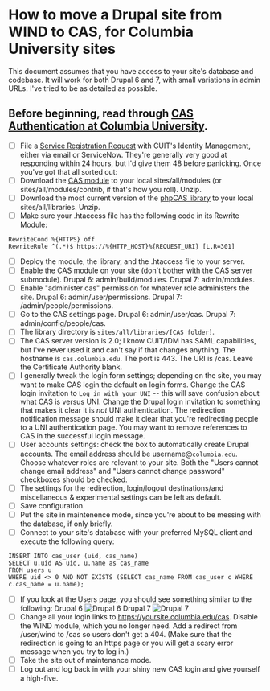 # How to move a Drupal site from WIND to CAS, for Columbia University sites

This document assumes that you have access to your site's database and codebase. It will work for both Drupal 6 and 7, with small variations in admin URLs. I've tried to be as detailed as possible.

## Before beginning, read through [CAS Authentication at Columbia University](http://cuit.columbia.edu/cas-authentication).

- [ ] File a [Service Registration Request](http://cuit.columbia.edu/cas-service-registration-request) with CUIT's Identity Management, either via email or ServiceNow. They're generally very good at responding within 24 hours, but I'd give them 48 before panicking. Once you've got that all sorted out:
- [ ] Download the [CAS module](https://www.drupal.org/project/cas) to your local sites/all/modules (or sites/all/modules/contrib, if that's how you roll). Unzip.
- [ ] Download the most current version of the [phpCAS library](https://wiki.jasig.org/display/CASC/phpCAS) to your local sites/all/libraries. Unzip.
- [ ] Make sure your .htaccess file has the following code in its Rewrite Module:
```
RewriteCond %{HTTPS} off
RewriteRule ^(.*)$ https://%{HTTP_HOST}%{REQUEST_URI} [L,R=301]
```
- [ ] Deploy the module, the library, and the .htaccess file to your server.
- [ ] Enable the CAS module on your site (don't bother with the CAS server submodule). Drupal 6: admin/build/modules. Drupal 7: admin/modules.
- [ ] Enable "administer cas" permission for whatever role administers the site. Drupal 6: admin/user/permissions. Drupal 7: /admin/people/permissions.
- [ ] Go to the CAS settings page. Drupal 6: admin/user/cas. Drupal 7: admin/config/people/cas.
- [ ] The library directory is `sites/all/libraries/[CAS folder]`.
- [ ] The CAS server version is 2.0; I know CUIT/IDM has SAML capabilities, but I've never used it and can't say if that changes anything. The hostname is `cas.columbia.edu`. The port is 443. The URI is /cas. Leave the Certificate Authority blank.
- [ ] I generally tweak the login form settings; depending on the site, you may want to make CAS login the default on login forms. Change the CAS login invitation to `Log in with your UNI` -- this will save confusion about what CAS is versus UNI. Change the Drupal login invitation to something that makes it clear it is _not_ UNI authentication. The redirection notification message should make it clear that you're redirecting people to a UNI authentication page. You may want to remove references to CAS in the successful login message.
- [ ] User accounts settings: check the box to automatically create Drupal accounts. The email address should be username@`columbia.edu`. Choose whatever roles are relevant to your site. Both the "Users cannot change email address" and "Users cannot change password" checkboxes should be checked.
- [ ] The settings for the redirection, login/logout destinations/and miscellaneous & experimental settings can be left as default.
- [ ] Save configuration.
- [ ] Put the site in maintenence mode, since you're about to be messing with the database, if only briefly.
- [ ] Connect to your site's database with your preferred MySQL client and execute the following query:
```
INSERT INTO cas_user (uid, cas_name)
SELECT u.uid AS uid, u.name as cas_name
FROM users u
WHERE uid <> 0 AND NOT EXISTS (SELECT cas_name FROM cas_user c WHERE c.cas_name = u.name);
```
- [ ] If you look at the Users page, you should see something similar to the following:
Drupal 6
![Drupal 6](https://www.evernote.com/shard/s10/sh/68fe61d7-6acb-4108-9c2f-c8d4cf8384bd/ecbbede72b11003f483a2af6909443da/deep/0/Drupal-6-CAS-users.png)
Drupal 7
![Drupal 7](https://www.evernote.com/shard/s10/sh/aaf37765-cf4b-475f-ab45-015ce68d5795/98013744cf8535c37129489d22ddce14/deep/0/Drupal-7-CAS-users.png)
- [ ] Change all your login links to https://yoursite.columbia.edu/cas. Disable the WIND module, which you no longer need. Add a redirect from /user/wind to /cas so users don't get a 404. (Make sure that the redirection is going to an https page or you will get a scary error message when you try to log in.)
- [ ] Take the site out of maintenance mode.
- [ ] Log out and log back in with your shiny new CAS login and give yourself a high-five.